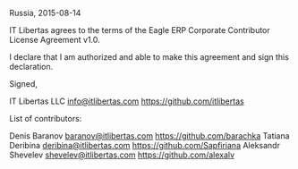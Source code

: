 Russia, 2015-08-14

IT Libertas agrees to the terms of the Eagle ERP Corporate Contributor License
Agreement v1.0.

I declare that I am authorized and able to make this agreement and sign this
declaration.

Signed,

IT Libertas LLC info@itlibertas.com https://github.com/itlibertas

List of contributors:

Denis Baranov baranov@itlibertas.com https://github.com/barachka
Tatiana Deribina deribina@itlibertas.com https://github.com/Sapfiriana
Aleksandr Shevelev shevelev@itlibertas.com https://github.com/alexalv
